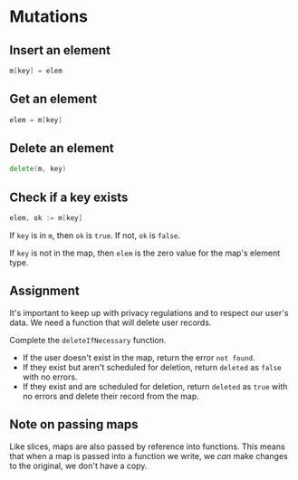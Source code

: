 # Mutations

## Insert an element

```go
m[key] = elem
```

## Get an element

```go
elem = m[key]
```

## Delete an element

```go
delete(m, key)
```

## Check if a key exists

```go
elem, ok := m[key]
```

If `key` is in `m`, then `ok` is `true`. If not, `ok` is `false`.

If `key` is not in the map, then `elem` is the zero value for the map's element type.

## Assignment

It's important to keep up with privacy regulations and to respect our user's data. We need a function that will delete user records.

Complete the `deleteIfNecessary` function.

* If the user doesn't exist in the map, return the error `not found`.
* If they exist but aren't scheduled for deletion, return `deleted` as `false` with no errors.
* If they exist and are scheduled for deletion, return `deleted` as `true` with no errors and delete their record from the map.

## Note on passing maps

Like slices, maps are also passed by reference into functions. This means that when a map is passed into a function we write, we _can_ make changes to the original, we don't have a copy.

